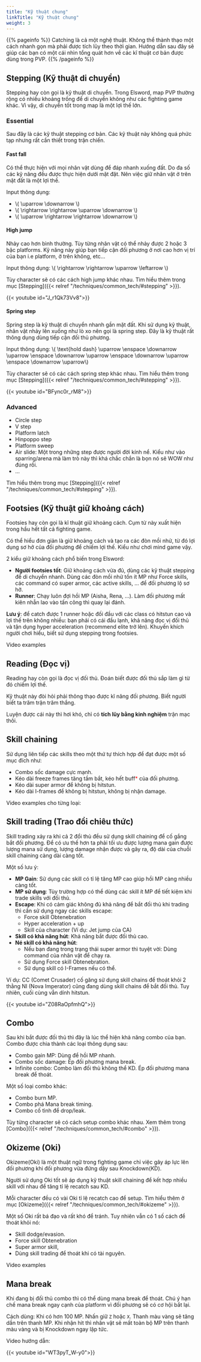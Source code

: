 ```yaml
---
title: "Kỹ thuật chung"
linkTitle: "Kỹ thuật chung"
weight: 3
---
```


{{% pageinfo %}}
Catching là cả một nghệ thuật. Không thể thành thạo một cách nhanh gọn mà phải được tích lũy theo thời gian. Hướng dẫn sau đây sẽ giúp các bạn có một cái nhìn tổng quát hơn về các kĩ thuật cơ bản được dùng trong PVP.
{{% /pageinfo %}}

## Stepping (Kỹ thuật di chuyển)

Stepping hay còn gọi là kỹ thuật di chuyển. Trong Elsword, map PVP thường rộng có nhiều khoảng trống để di chuyển không như các fighting game khác. Vì vậy, di chuyển tốt trong map là một lợi thế lớn.

### Essential

Sau đây là các kỹ thuật stepping cơ bản. Các kỹ thuật này không quá phức tạp nhưng rất cần thiết trong trận chiến.

#### Fast fall

Có thể thực hiện với mọi nhân vật dùng để đáp nhanh xuống đất. Do đa số các kỹ năng đều được thực hiện dưới mặt đặt. Nên việc giữ nhân vật ở trên mặt đất là một lợi thế.

Input thông dụng: 
- \\( \uparrow \downarrow \\)
- \\( \rightarrow \rightarrow \uparrow \downarrow \\)
- \\( \uparrow \rightarrow \rightarrow \downarrow \\)

#### High jump

Nhảy cao hơn bình thường. Tùy từng nhân vật có thể nhảy được 2 hoặc 3 bậc platforms. Kỹ năng này giúp bạn tiếp cận đối phương ở nơi cao hơn vị trí của bạn i.e platform, ở trên không, etc...

Input thông dụng: \\( \rightarrow \rightarrow \uparrow \leftarrow \\)

Tùy character sẽ có các cách high jump khác nhau. Tìm hiểu thêm trong mục [Stepping]({{< relref "/techniques/common_tech/#stepping" >}}).

<div style="max-width: 600px">{{< youtube id="J_r1Qk73Vv8">}}</div>

#### Spring step
Spring step là kỹ thuật di chuyển nhanh gần mặt đất. Khi sử dụng kỹ thuật, nhân vật nhảy lên xuống như lò xo nên gọi là spring step. Đây là kỹ thuật rất thông dụng dùng tiếp cận đối thủ phương. 

Input thông dụng: \\( \text{hold dash} \uparrow \enspace \downarrow \uparrow \enspace \downarrow \uparrow \enspace \downarrow \uparrow \enspace \downarrow \uparrow\\)

Tùy character sẽ có các cách spring step khác nhau. Tìm hiểu thêm trong mục [Stepping]({{< relref "/techniques/common_tech/#stepping" >}}).

<div style="max-width: 600px">{{< youtube id="BFync0r_rM8">}}</div>

### Advanced
- Circle step
- V step
- Platform latch
- Hinpoppo step
- Platform sweep
- Air slide: Một trong những step được người đời kính nể. Kiểu như vào sparring/arena mà làm trò này thì khá chắc chắn là bọn nó sẽ WOW như đúng rồi.
- ...

Tìm hiểu thêm trong mục [Stepping]({{< relref "/techniques/common_tech/#stepping" >}}).

## Footsies (Kỹ thuật giữ khoảng cách)

Footsies hay còn gọi là kĩ thuật giữ khoảng cách. Cụm từ này xuất hiện trong hầu hết tất cả fighting game. 

Có thể hiểu đơn giản là giữ khoảng cách và tạo ra các đòn mồi nhử, từ đó lợi dụng sơ hở của đối phương để chiếm lợi thế. Kiểu như chơi mind game vậy.

2 kiểu giữ khoảng cách phổ biến trong Elsword:
- **Người footsies tốt**: Giữ khoảng cách vừa đủ, dùng các kỹ thuật stepping để di chuyển nhanh. Dùng các đòn mồi nhử tốn ít MP như Force skills, các command có super armor, các active skills, ... để đối phương lộ sơ hở.
- **Runner**: Chạy luôn đợi hồi MP (Aisha, Rena, ...). Làm đối phương mất kiên nhẫn lao vào tấn công thì quay lại đánh.

**Lưu ý**: để catch được 1 runner hoặc đối đầu với các class có hitstun cao và lợi thế trên không nhiều: bạn phải có cái đầu lạnh, khả năng đọc vị đối thủ và tận dụng hyper acceleration (recommend elite trở lên).
Khuyến khích người chơi hiểu, biết sử dụng stepping trong footsies.

Video examples

## Reading (Đọc vị)

Reading hay còn gọi là đọc vị đối thủ. Đoán biết được đối thủ sắp làm gì từ đó chiếm lợi thế. 

Kỹ thuật này đòi hỏi phải thông thạo được kĩ năng đối phương. Biết người biết ta trăm trận trăm thắng. 

Luyện được cái này thì hơi khó, chỉ có **tích lũy bằng kinh nghiệm** trận mạc thôi.

## Skill chaining

Sử dụng liên tiếp các skills theo một thứ tự thích hợp để đạt được một số mục đích như:
- Combo sốc damage cực mạnh.
- Kéo dài freeze frames tăng tầm bắt, kéo hết buff<span data-toggle="tooltip" data-placement="top" title="E.g. Super armor, I-frames" style="color: red">*</span> của đối phương.
- Kéo dài super armor để không bị hitstun.
- Kéo dài I-frames để không bị hitstun, không bị nhận damage.

Video examples cho từng loại: 

## Skill trading (Trao đổi chiêu thức)

Skill trading xảy ra khi cả 2 đổi thủ đều sử dụng skill chaining để cố gắng bắt đối phương. Để có ưu thế hơn ta phải tối ưu được lượng mana gain được lượng mana sử dụng, lượng damage nhận được và gây ra, độ dài của chuỗi skill chaining càng dài càng tốt.

Một số lưu ý:
- **MP Gain**: Sử dụng các skill có tỉ lệ tăng MP cao giúp hồi MP càng nhiều càng tốt.
- **MP sử dụng**: Tùy trường hợp có thể dùng các skill ít MP để tiết kiệm khi trade skills với đối thủ.
- **Escape**: Khi có cảm giác không đủ khả năng để bắt đối thủ khi trading thì cần sử dụng ngay các skills escape:
  - Force skill Obtenebration
  - Hyper acceleration + up
  - Skill của character (Ví dụ: Jet jump của CA)
- **Skill có khả năng hút**: Khả năng bắt được đối thủ cao.
- **Né skill có khả năng hút**: 
  - Nếu bạn đang trong trạng thái super armor thì tuyệt vời: Dùng command của nhân vật để chạy ra.
  - Sử dụng Force skill Obtenebration.
  - Sử dụng skill có I-Frames nếu có thể.

Ví dụ: CC (Comet Crusader) cố găng sử dụng skill chains để thoát khỏi 2 thằng NI (Nova Imperator) cũng đang dùng skill chains để bắt đối thủ. Tuy nhiên, cuối cùng vẫn dính hitstun.
<div style="max-width: 600px">{{< youtube id="Z08RaOpfmhQ">}}</div>

## Combo
Sau khi bắt được đối thủ thì đây là lúc thể hiện khả năng combo của bạn. Combo được chia thành các loại thông dụng sau:
- Combo gain MP: Dùng để hồi MP nhanh.
- Combo sốc damage: Ép đối phương mana break.
- Infinite combo: Combo làm đối thủ không thể KD. Ép đối phương mana break để thoát.

Một số loại combo khác:
- Combo burn MP.
- Combo phá Mana break timing.
- Combo cố tình để drop/leak.

Tùy từng character sẽ có cách setup combo khác nhau. Xem thêm trong [Combo]({{< relref "/techniques/common_tech/#combo" >}}).

## Okizeme (Oki)

Okizeme(Oki) là một thuật ngữ trong fighting game chỉ việc gây áp lực lên đối phương khi đối phương vừa đứng dậy sau Knockdown(KD).

Người sử dụng Oki tốt sẽ áp dụng kỹ thuật skill chaining để kết hợp nhiều skill với nhau để tăng tỉ lệ recatch sau KD.

Mỗi character đều có vài Oki tỉ lệ recatch cao để setup. Tìm hiểu thêm ở mục [Okizeme]({{< relref "/techniques/common_tech/#okizeme" >}}).

Một số Oki rất bá đạo và rất khó để tránh. Tuy nhiên vẫn có 1 số cách để thoát khỏi nó: 
- Skill dodge/evasion. 
- Force skill Obtenebration
- Super armor skill, 
- Dùng skill trading để thoát khi có tài nguyên.

Video examples


## Mana break

Khi đang bị đối thủ combo thì có thể dùng mana break để thoát. Chú ý hạn chế mana break ngay cạnh của platform vì đối phương sẽ có cơ hội bắt lại.

Cách dùng: Khi có hơn 100 MP. Nhấn giữ `Z` hoặc `X`. Thanh màu vàng sẽ tăng dần trên thanh MP. Khi nhận hit thì nhân vật sẽ mất toàn bộ MP trên thanh màu vàng và bị Knockdown ngay lập tức.

Video hướng dẫn:
<div style="max-width: 600px">{{< youtube id="WT3pyT_W-y0">}}</div>